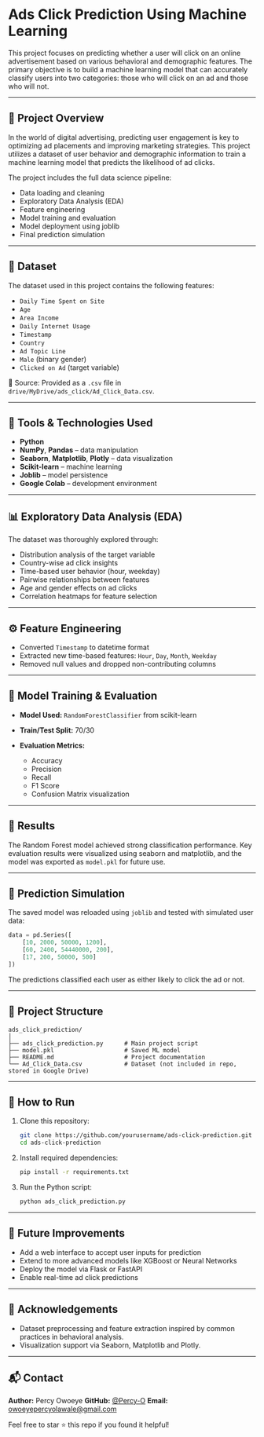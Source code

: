 
# Ads Click Prediction Using Machine Learning

This project focuses on predicting whether a user will click on an online advertisement based on various behavioral and demographic features. The primary objective is to build a machine learning model that can accurately classify users into two categories: those who will click on an ad and those who will not.

---

## 📌 Project Overview

In the world of digital advertising, predicting user engagement is key to optimizing ad placements and improving marketing strategies. This project utilizes a dataset of user behavior and demographic information to train a machine learning model that predicts the likelihood of ad clicks.

The project includes the full data science pipeline:

* Data loading and cleaning
* Exploratory Data Analysis (EDA)
* Feature engineering
* Model training and evaluation
* Model deployment using joblib
* Final prediction simulation

---

## 📂 Dataset

The dataset used in this project contains the following features:

* `Daily Time Spent on Site`
* `Age`
* `Area Income`
* `Daily Internet Usage`
* `Timestamp`
* `Country`
* `Ad Topic Line`
* `Male` (binary gender)
* `Clicked on Ad` (target variable)

📝 Source: Provided as a `.csv` file in `drive/MyDrive/ads_click/Ad_Click_Data.csv`.

---

## 🔧 Tools & Technologies Used

* **Python**
* **NumPy**, **Pandas** – data manipulation
* **Seaborn**, **Matplotlib**, **Plotly** – data visualization
* **Scikit-learn** – machine learning
* **Joblib** – model persistence
* **Google Colab** – development environment

---

## 📊 Exploratory Data Analysis (EDA)

The dataset was thoroughly explored through:

* Distribution analysis of the target variable
* Country-wise ad click insights
* Time-based user behavior (hour, weekday)
* Pairwise relationships between features
* Age and gender effects on ad clicks
* Correlation heatmaps for feature selection

---

## ⚙️ Feature Engineering

* Converted `Timestamp` to datetime format
* Extracted new time-based features: `Hour`, `Day`, `Month`, `Weekday`
* Removed null values and dropped non-contributing columns

---

## 🧪 Model Training & Evaluation

* **Model Used:** `RandomForestClassifier` from scikit-learn
* **Train/Test Split:** 70/30
* **Evaluation Metrics:**

  * Accuracy
  * Precision
  * Recall
  * F1 Score
  * Confusion Matrix visualization

---

## 🎯 Results

The Random Forest model achieved strong classification performance. Key evaluation results were visualized using seaborn and matplotlib, and the model was exported as `model.pkl` for future use.

---

## 🔮 Prediction Simulation

The saved model was reloaded using `joblib` and tested with simulated user data:

```python
data = pd.Series([
    [10, 2000, 50000, 1200],
    [60, 2400, 54440000, 200],
    [17, 200, 50000, 500]
])
```

The predictions classified each user as either likely to click the ad or not.

---

## 📁 Project Structure

```
ads_click_prediction/
│
├── ads_click_prediction.py      # Main project script
├── model.pkl                    # Saved ML model
├── README.md                    # Project documentation
└── Ad_Click_Data.csv            # Dataset (not included in repo, stored in Google Drive)
```

---

## 🚀 How to Run

1. Clone this repository:

   ```bash
   git clone https://github.com/yourusername/ads-click-prediction.git
   cd ads-click-prediction
   ```

2. Install required dependencies:

   ```bash
   pip install -r requirements.txt
   ```

3. Run the Python script:

   ```bash
   python ads_click_prediction.py
   ```

---

## 📌 Future Improvements

* Add a web interface to accept user inputs for prediction
* Extend to more advanced models like XGBoost or Neural Networks
* Deploy the model via Flask or FastAPI
* Enable real-time ad click predictions

---

## 🙌 Acknowledgements

* Dataset preprocessing and feature extraction inspired by common practices in behavioral analysis.
* Visualization support via Seaborn, Matplotlib and Plotly.

---

## 📬 Contact

**Author:** Percy Owoeye
**GitHub:** [@Percy-O](https://github.com/percy-o)
**Email:** [owoeyepercyolawale@gmail.com](mailto:owoeyepercyolawale@gmail.com)

Feel free to star ⭐ this repo if you found it helpful!
